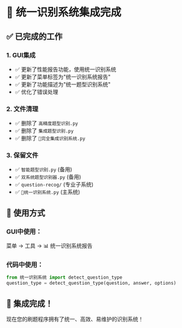 # 🎯 统一识别系统集成完成

## ✅ 已完成的工作

### 1. GUI集成
- ✅ 更新了性能报告功能，使用统一识别系统
- ✅ 更新了菜单标签为"统一识别系统报告"
- ✅ 更新了功能描述为"统一题型识别系统"
- ✅ 优化了错误处理

### 2. 文件清理
- ✅ 删除了 `高精度题型识别.py`
- ✅ 删除了 `集成题型识别.py`
- ✅ 删除了 `🎯完全集成识别系统.py`

### 3. 保留文件
- ✅ `智能题型识别.py` (备用)
- ✅ `双系统题型识别器.py` (备用)
- ✅ `question-recog/` (专业子系统)
- ✅ `🎯统一识别系统.py` (主系统)

## 🎯 使用方式

### GUI中使用：
菜单 → 工具 → 📊 统一识别系统报告

### 代码中使用：
```python
from 统一识别系统 import detect_question_type
question_type = detect_question_type(question, answer, options)
```

## 🎉 集成完成！

现在您的刷题程序拥有了统一、高效、易维护的识别系统！
